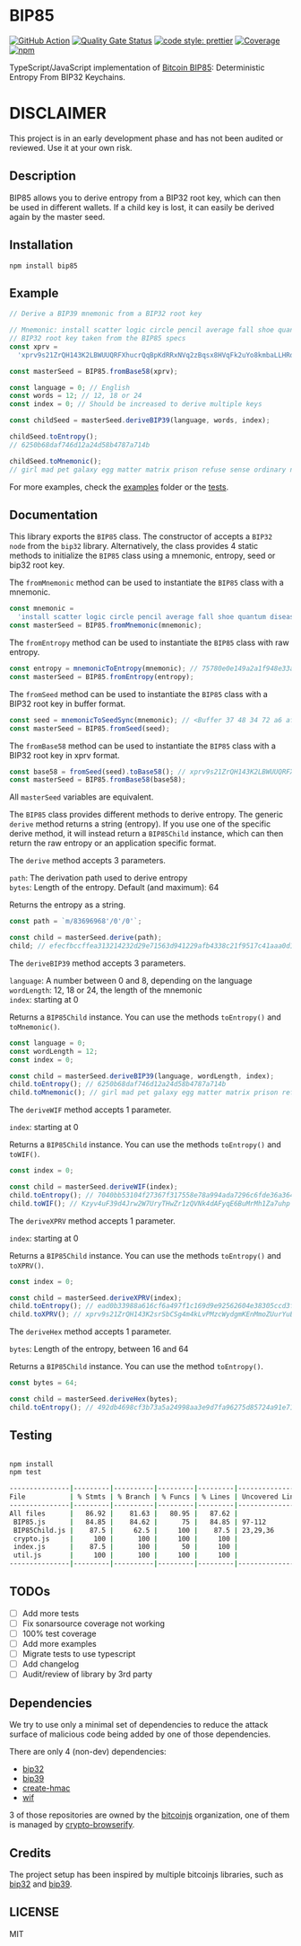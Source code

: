 # BIP85

[![GitHub Action](https://github.com/AndreasGassmann/bip85/workflows/Build%2C%20Test%20and%20Analyze/badge.svg)](https://github.com/AndreasGassmann/bip85/actions?query=workflow%3A%22Build%2C+Test+and+Analyze%22+branch%3Amain)
[![Quality Gate Status](https://sonarcloud.io/api/project_badges/measure?project=AndreasGassmann_bip85&metric=alert_status)](https://sonarcloud.io/dashboard?id=AndreasGassmann_bip85)
[![code style: prettier](https://img.shields.io/badge/code_style-prettier-ff69b4.svg?style=flat-square)](https://github.com/prettier/prettier)
[![Coverage](https://sonarcloud.io/api/project_badges/measure?project=AndreasGassmann_bip85&metric=coverage)](https://sonarcloud.io/dashboard?id=AndreasGassmann_bip85)
[![npm](https://img.shields.io/npm/v/bip85.svg?colorB=brightgreen)](https://www.npmjs.com/package/bip85)

TypeScript/JavaScript implementation of [Bitcoin BIP85](https://github.com/bitcoin/bips/blob/master/bip-0085.mediawiki): Deterministic Entropy From BIP32 Keychains.

# DISCLAIMER

This project is in an early development phase and has not been audited or reviewed. Use it at your own risk.

## Description

BIP85 allows you to derive entropy from a BIP32 root key, which can then be used in different wallets. If a child key is lost, it can easily be derived again by the master seed.

## Installation

```
npm install bip85
```

## Example

```typescript
// Derive a BIP39 mnemonic from a BIP32 root key

// Mnemonic: install scatter logic circle pencil average fall shoe quantum disease suspect usage
// BIP32 root key taken from the BIP85 specs
const xprv =
  'xprv9s21ZrQH143K2LBWUUQRFXhucrQqBpKdRRxNVq2zBqsx8HVqFk2uYo8kmbaLLHRdqtQpUm98uKfu3vca1LqdGhUtyoFnCNkfmXRyPXLjbKb';

const masterSeed = BIP85.fromBase58(xprv);

const language = 0; // English
const words = 12; // 12, 18 or 24
const index = 0; // Should be increased to derive multiple keys

const childSeed = masterSeed.deriveBIP39(language, words, index);

childSeed.toEntropy();
// 6250b68daf746d12a24d58b4787a714b

childSeed.toMnemonic();
// girl mad pet galaxy egg matter matrix prison refuse sense ordinary nose
```

For more examples, check the [examples](/examples/) folder or the [tests](/test/).

## Documentation

This library exports the `BIP85` class. The constructor of accepts a `BIP32 node` from the `bip32` library. Alternatively, the class provides 4 static methods to initialize the `BIP85` class using a mnemonic, entropy, seed or bip32 root key.

The `fromMnemonic` method can be used to instantiate the `BIP85` class with a mnemonic.

```typescript
const mnemonic =
  'install scatter logic circle pencil average fall shoe quantum disease suspect usage'; // Mnemonic
const masterSeed = BIP85.fromMnemonic(mnemonic);
```

The `fromEntropy` method can be used to instantiate the `BIP85` class with raw entropy.

```typescript
const entropy = mnemonicToEntropy(mnemonic); // 75780e0e149a2a1f948e33af47e36b77
const masterSeed = BIP85.fromEntropy(entropy);
```

The `fromSeed` method can be used to instantiate the `BIP85` class with a BIP32 root key in buffer format.

```typescript
const seed = mnemonicToSeedSync(mnemonic); // <Buffer 37 48 34 72 a6 af 7f d1 07 fb 5f 5a aa a7 bd dc 89 69 03 53 36 92 29 77 1c 32 81 2f 71 12 07 c8 73 98 a8 d4 4c fc 76 3a 81 85 ff 34 62 72 e8 f1 45 51 ... 14 more bytes>
const masterSeed = BIP85.fromSeed(seed);
```

The `fromBase58` method can be used to instantiate the `BIP85` class with a BIP32 root key in xprv format.

```typescript
const base58 = fromSeed(seed).toBase58(); // xprv9s21ZrQH143K2LBWUUQRFXhucrQqBpKdRRxNVq2zBqsx8HVqFk2uYo8kmbaLLHRdqtQpUm98uKfu3vca1LqdGhUtyoFnCNkfmXRyPXLjbKb
const masterSeed = BIP85.fromBase58(base58);
```

All `masterSeed` variables are equivalent.

The `BIP85` class provides different methods to derive entropy. The generic `derive` method returns a string (entropy). If you use one of the specific derive method, it will instead return a `BIP85Child` instance, which can then return the raw entropy or an application specific format.

The `derive` method accepts 3 parameters.

`path`: The derivation path used to derive entropy  
`bytes`: Length of the entropy. Default (and maximum): 64

Returns the entropy as a string.

```typescript
const path = `m/83696968'/0'/0'`;

const child = masterSeed.derive(path);
child; // efecfbccffea313214232d29e71563d941229afb4338c21f9517c41aaa0d16f00b83d2a09ef747e7a64e8e2bd5a14869e693da66ce94ac2da570ab7ee48618f7
```

The `deriveBIP39` method accepts 3 parameters.

`language`: A number between 0 and 8, depending on the language  
`wordLength`: 12, 18 or 24, the length of the mnemonic  
`index`: starting at 0

Returns a `BIP85Child` instance. You can use the methods `toEntropy()` and `toMnemonic()`.

```typescript
const language = 0;
const wordLength = 12;
const index = 0;

const child = masterSeed.deriveBIP39(language, wordLength, index);
child.toEntropy(); // 6250b68daf746d12a24d58b4787a714b
child.toMnemonic(); // girl mad pet galaxy egg matter matrix prison refuse sense ordinary nose
```

The `deriveWIF` method accepts 1 parameter.

`index`: starting at 0

Returns a `BIP85Child` instance. You can use the methods `toEntropy()` and `toWIF()`.

```typescript
const index = 0;

const child = masterSeed.deriveWIF(index);
child.toEntropy(); // 7040bb53104f27367f317558e78a994ada7296c6fde36a364e5baf206e502bb1
child.toWIF(); // Kzyv4uF39d4Jrw2W7UryTHwZr1zQVNk4dAFyqE6BuMrMh1Za7uhp
```

The `deriveXPRV` method accepts 1 parameter.

`index`: starting at 0

Returns a `BIP85Child` instance. You can use the methods `toEntropy()` and `toXPRV()`.

```typescript
const index = 0;

const child = masterSeed.deriveXPRV(index);
child.toEntropy(); // ead0b33988a616cf6a497f1c169d9e92562604e38305ccd3fc96f2252c177682
child.toXPRV(); // xprv9s21ZrQH143K2srSbCSg4m4kLvPMzcWydgmKEnMmoZUurYuBuYG46c6P71UGXMzmriLzCCBvKQWBUv3vPB3m1SATMhp3uEjXHJ42jFg7myX
```

The `deriveHex` method accepts 1 parameter.

`bytes`: Length of the entropy, between 16 and 64

Returns a `BIP85Child` instance. You can use the method `toEntropy()`.

```typescript
const bytes = 64;

const child = masterSeed.deriveHex(bytes);
child.toEntropy(); // 492db4698cf3b73a5a24998aa3e9d7fa96275d85724a91e71aa2d645442f878555d078fd1f1f67e368976f04137b1f7a0d19232136ca50c44614af72b5582a5c
```

## Testing

```bash

npm install
npm test

---------------|---------|----------|---------|---------|-------------------
File           | % Stmts | % Branch | % Funcs | % Lines | Uncovered Line #s
---------------|---------|----------|---------|---------|-------------------
All files      |   86.92 |    81.63 |   80.95 |   87.62 |
 BIP85.js      |   84.85 |    84.62 |      75 |   84.85 | 97-112
 BIP85Child.js |    87.5 |     62.5 |     100 |    87.5 | 23,29,36
 crypto.js     |     100 |      100 |     100 |     100 |
 index.js      |    87.5 |      100 |      50 |     100 |
 util.js       |     100 |      100 |     100 |     100 |
---------------|---------|----------|---------|---------|-------------------

```

## TODOs

- [ ] Add more tests
- [ ] Fix sonarsource coverage not working
- [ ] 100% test coverage
- [ ] Add more examples
- [ ] Migrate tests to use typescript
- [ ] Add changelog
- [ ] Audit/review of library by 3rd party

## Dependencies

We try to use only a minimal set of dependencies to reduce the attack surface of malicious code being added by one of those dependencies.

There are only 4 (non-dev) dependencies:

- [bip32](https://www.npmjs.com/package/bip32)
- [bip39](https://www.npmjs.com/package/bip39)
- [create-hmac](https://www.npmjs.com/package/create-hmac)
- [wif](https://www.npmjs.com/package/wif)

3 of those repositories are owned by the [bitcoinjs](https://github.com/bitcoinjs) organization, one of them is managed by [crypto-browserify](https://github.com/crypto-browserify).

## Credits

The project setup has been inspired by multiple bitcoinjs libraries, such as [bip32](https://www.npmjs.com/package/bip32) and [bip39](https://www.npmjs.com/package/bip39).

## LICENSE

MIT
